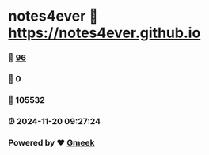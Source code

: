 # notes4ever :link: https://notes4ever.github.io 
### :page_facing_up: [96](https://notes4ever.github.io/tag.html) 
### :speech_balloon: 0 
### :hibiscus: 105532 
### :alarm_clock: 2024-11-20 09:27:24 
### Powered by :heart: [Gmeek](https://github.com/Meekdai/Gmeek)
